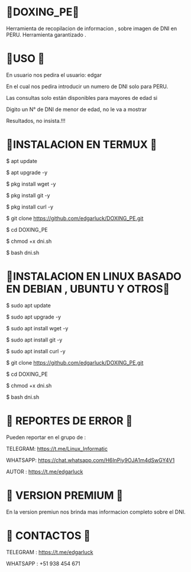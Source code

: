 # 🔰DOXING_PE🔰

Herramienta de recopilacion de informacion , sobre imagen de DNI en PERU. Herramienta garantizado .

# 🔰USO 🔰

En usuario nos pedira el usuario: edgar

En el cual nos pedira introducir un numero de DNI solo para PERU.

Las consultas solo están disponibles para mayores de edad si 

Digito un N° de DNI de menor de edad, no le va a mostrar 

Resultados, no insista.!!! 

# 🔰INSTALACION EN TERMUX 🔰

$ apt update

$ apt upgrade -y

$ pkg install wget -y

$ pkg install git -y

$ pkg install curl -y

$ git clone https://github.com/edgarluck/DOXING_PE.git

$ cd DOXING_PE

$ chmod +x dni.sh

$ bash dni.sh

# 🔰INSTALACION EN LINUX BASADO EN DEBIAN , UBUNTU Y OTROS🔰

$ sudo apt update

$ sudo apt upgrade -y

$ sudo apt install wget -y

$ sudo apt install git -y

$ sudo apt install curl -y

$ git clone https://github.com/edgarluck/DOXING_PE.git

$ cd DOXING_PE

$ chmod +x dni.sh

$ bash dni.sh

# 🔰 REPORTES DE ERROR 🔰

Pueden reportar en el grupo de :

TELEGRAM: https://t.me/Linux_Informatic

WHATSAPP: https://chat.whatsapp.com/H6InPiy9OJA1m4dSwGY4V1

AUTOR   : https://t.me/edgarluck

# 🔰 VERSION PREMIUM 🔰

En la version premiun nos brinda mas informacion completo sobre el DNI.

# 🔰 CONTACTOS 🔰

TELEGRAM : https://t.me/edgarluck

WHATSAPP : +51 938 454 671

